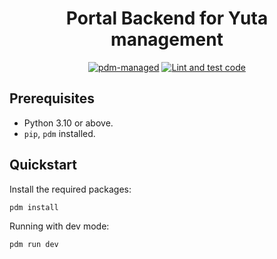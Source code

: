 <div align="center">

# Portal Backend for Yuta management

[![pdm-managed](https://img.shields.io/badge/pdm-managed-blueviolet)](https://pdm.fming.dev)
[![Lint and test code](https://github.com/locmai/portal/actions/workflows/lint-and-test.yaml/badge.svg)](https://github.com/locmai/portal/actions/workflows/lint-and-test.yaml)

</div>

## Prerequisites

- Python 3.10 or above.
- `pip`, `pdm` installed.

## Quickstart

Install the required packages:

```
pdm install
```

Running with dev mode:

```
pdm run dev
```
